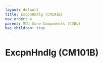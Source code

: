 ```yaml
---
layout: default
title: ExcpnHndlg (CM101B)
nav_order: 4
parent: MCU Core Components (CDDs)
has_children: true
---
```

# ExcpnHndlg (CM101B)
